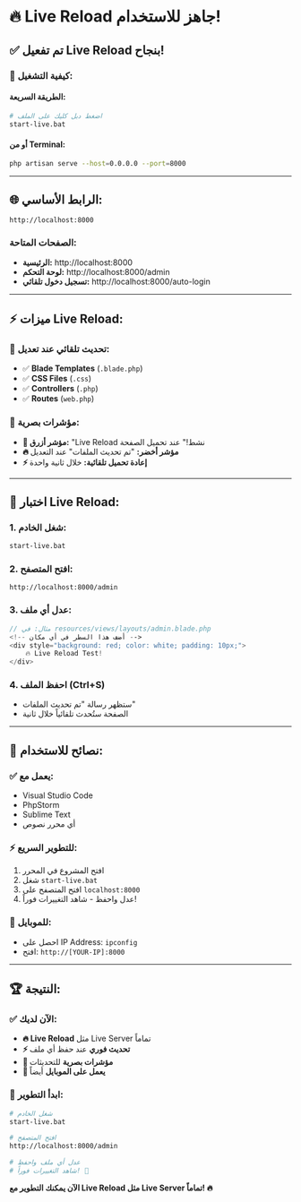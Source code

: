 # 🔥 Live Reload جاهز للاستخدام!

## ✅ **تم تفعيل Live Reload بنجاح!**

### 🚀 **كيفية التشغيل:**

#### **الطريقة السريعة:**
```bash
# اضغط دبل كليك على الملف
start-live.bat
```

#### **أو من Terminal:**
```bash
php artisan serve --host=0.0.0.0 --port=8000
```

---

## 🌐 **الرابط الأساسي:**
```
http://localhost:8000
```

### **الصفحات المتاحة:**
- **الرئيسية:** http://localhost:8000
- **لوحة التحكم:** http://localhost:8000/admin
- **تسجيل دخول تلقائي:** http://localhost:8000/auto-login

---

## ⚡ **ميزات Live Reload:**

### **🔄 تحديث تلقائي عند تعديل:**
- ✅ **Blade Templates** (`.blade.php`)
- ✅ **CSS Files** (`.css`) 
- ✅ **Controllers** (`.php`)
- ✅ **Routes** (`web.php`)

### **🎨 مؤشرات بصرية:**
- **🚀 مؤشر أزرق:** "Live Reload نشط!" عند تحميل الصفحة
- **🔥 مؤشر أخضر:** "تم تحديث الملفات" عند التعديل
- **⚡ إعادة تحميل تلقائية:** خلال ثانية واحدة

---

## 🧪 **اختبار Live Reload:**

### **1. شغل الخادم:**
```bash
start-live.bat
```

### **2. افتح المتصفح:**
```
http://localhost:8000/admin
```

### **3. عدل أي ملف:**
```php
// مثال: في resources/views/layouts/admin.blade.php
<!-- أضف هذا السطر في أي مكان -->
<div style="background: red; color: white; padding: 10px;">
    🔥 Live Reload Test!
</div>
```

### **4. احفظ الملف (Ctrl+S)**
- ستظهر رسالة "تم تحديث الملفات"
- الصفحة ستُحدث تلقائياً خلال ثانية

---

## 🎯 **نصائح للاستخدام:**

### **✅ يعمل مع:**
- Visual Studio Code
- PhpStorm
- Sublime Text
- أي محرر نصوص

### **⚡ للتطوير السريع:**
1. افتح المشروع في المحرر
2. شغل `start-live.bat`
3. افتح المتصفح على `localhost:8000`
4. عدل واحفظ - شاهد التغييرات فوراً!

### **📱 للموبايل:**
- احصل على IP Address: `ipconfig`
- افتح: `http://[YOUR-IP]:8000`

---

## 🏆 **النتيجة:**

### ✅ **الآن لديك:**
- **🔥 Live Reload** مثل Live Server تماماً
- **⚡ تحديث فوري** عند حفظ أي ملف
- **🎨 مؤشرات بصرية** للتحديثات
- **📱 يعمل على الموبايل** أيضاً

### 🚀 **ابدأ التطوير:**
```bash
# شغل الخادم
start-live.bat

# افتح المتصفح
http://localhost:8000/admin

# عدل أي ملف واحفظ
# شاهد التغييرات فوراً! 🎉
```

**الآن يمكنك التطوير مع Live Reload مثل Live Server تماماً! 🔥**